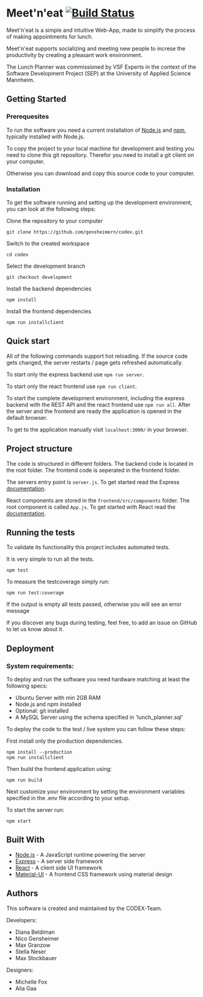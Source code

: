 # Meet'n'eat [![Build Status](https://travis-ci.com/gensheimern/codex.svg?token=qsyWE426FpVSy3qKWwNg&branch=development)](https://travis-ci.com/gensheimern/codex)

Meet'n'eat is a simple and intuitive Web-App, made to simplify the process of making appointments for lunch.

Meet'n'eat supports socializing and meeting new people to increse the productivity by creating a pleasant work environment.

The Lunch Planner was commissioned by VSF Experts in the context of the Software Development Project (SEP) at the University of Applied Science Mannheim.


## Getting Started

### Prerequesites

To run the software you need a current installation of [Node.js](https://nodejs.org) and [npm](https://www.npmjs.com/), typically installed with Node.js.

To copy the project to your local machine for development and testing you need to clone this git repository. Therefor you need to install a git client on your computer.

Otherwise you can download and copy this source code to your computer.

### Installation

To get the software running and setting up the development environment, you can look at the following steps:

Clone the repository to your computer
```
git clone https://github.com/gensheimern/codex.git
```

Switch to the created workspace
```
cd codex
```

Select the development branch
```
git checkout development
```

Install the backend dependencies
```
npm install
```

Install the frontend dependencies
```
npm run installclient
```

## Quick start

All of the following commands support hot reloading. If the source code gets changed, the server restarts / page gets refreshed automatically.

To start only the express backend use ```npm run server```.

To start only the react frontend use ```npm run client```.

To start the complete development environment, including the express backend with the REST API and the react frontend use ```npm run all```.
After the server and the frontend are ready the application is opened in the default browser.

To get to the application manually visit ```localhost:3000/``` in your browser.

## Project structure

The code is structured in different folders. The backend code is located in the root folder. The frontend code is seperated in the frontend folder.

The servers entry point is ```server.js```. To get started read the Express [documentation](https://expressjs.com/en/starter/hello-world.html).

React components are stored in the ```frontend/src/components``` folder. The root component is called ```App.js```. To get started with React read the [documentation](https://reactjs.org/docs/hello-world.html).

## Running the tests

To validate its functionality this project includes automated tests.

It is very simple to run all the tests.
```
npm test
```

To measure the testcoverage simply run:
```
npm run test:coverage
```

If the output is empty all tests passed, otherwise you will see an error message

If you discover any bugs during testing, feel free, to add an issue on GitHub to let us know about it.

## Deployment

### System requirements:

To deploy and run the software you need hardware matching at least the following specs:

- Ubuntu Server with min 2GB RAM
- Node.js and npm installed
- Optional: git installed
- A MySQL Server using the schema specified in 'lunch_planner.sql'

To deploy the code to the test / live system you can follow these steps:

First install only the production dependencies.
```
npm install --production
npm run installclient
```

Then build the frontend application using:
```
npm run build
```

Next customize your environment by setting the environment variables specified in the .env file according to your setup.

To start the server run:
```
npm start
```

## Built With

- [Node.js](https://nodejs.org) - A JavaScript runtime powering the server
- [Express](https://www.npmjs.com/package/express) - A server side framework
- [React](https://reactjs.org/) - A client side UI framework
- [Material-UI](https://material-ui.com/) - A frontend CSS framework using material design

## Authors

This software is created and maintained by the CODEX-Team.

Developers:
- Diana Beldiman
- Nico Gensheimer
- Max Granzow
- Stella Neser
- Max Stockbauer

Designers:
- Michelle Fox
- Alia Gaa
